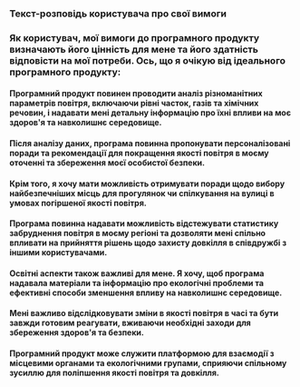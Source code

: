 ### Текст-розповідь користувача про свої вимоги

### Як користувач, мої вимоги до програмного продукту визначають його цінність для мене та його здатність відповісти на мої потреби. Ось, що я очікую від ідеального програмного продукту:

#### Програмний продукт повинен проводити аналіз різноманітних параметрів повітря, включаючи рівні часток, газів та хімічних речовин, і надавати мені детальну інформацію про їхні впливи на моє здоров'я та навколишнє середовище.

#### Після аналізу даних, програма повинна пропонувати персоналізовані поради та рекомендації для покращення якості повітря в моєму оточенні та збереження моєї особистої безпеки.

#### Крім того, я хочу мати можливість отримувати поради щодо вибору найбезпечніших місць для прогулянок чи спілкування на вулиці в умовах погіршеної якості повітря.

#### Програма повинна надавати можливість відстежувати статистику забруднення повітря в моєму регіоні та дозволяти мені спільно впливати на прийняття рішень щодо захисту довкілля в співдружбі з іншими користувачами.

#### Освітні аспекти також важливі для мене. Я хочу, щоб програма надавала матеріали та інформацію про екологічні проблеми та ефективні способи зменшення впливу на навколишнє середовище.

#### Мені важливо відслідковувати зміни в якості повітря в часі та бути завжди готовим реагувати, вживаючи необхідні заходи для збереження здоров'я та безпеки.

#### Програмний продукт може служити платформою для взаємодії з місцевими органами та екологічними групами, сприяючи спільному зусиллю для поліпшення якості повітря та довкілля.